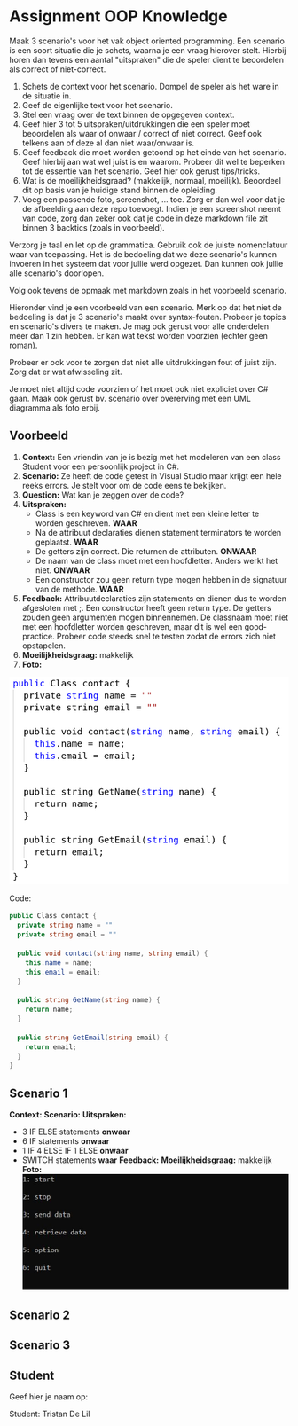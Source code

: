 # Assignment OOP Knowledge

Maak 3 scenario's voor het vak object oriented programming. Een scenario is een soort situatie die je schets, waarna je een vraag hierover stelt. Hierbij horen dan tevens een aantal "uitspraken" die de speler dient te beoordelen als correct of niet-correct.

1. Schets de context voor het scenario. Dompel de speler als het ware in de situatie in.
2. Geef de eigenlijke text voor het scenario.
3. Stel een vraag over de text binnen de opgegeven context.
4. Geef hier 3 tot 5 uitspraken/uitdrukkingen die een speler moet beoordelen als waar of onwaar / correct of niet correct. Geef ook telkens aan of deze al dan niet waar/onwaar is.
5. Geef feedback die moet worden getoond op het einde van het scenario. Geef hierbij aan wat wel juist is en waarom. Probeer dit wel te beperken tot de essentie van het scenario. Geef hier ook gerust tips/tricks.
6. Wat is de moeilijkheidsgraad? (makkelijk, normaal, moeilijk). Beoordeel dit op basis van je huidige stand binnen de opleiding.
7. Voeg een passende foto, screenshot, ... toe. Zorg er dan wel voor dat je de afbeelding aan deze repo toevoegt. Indien je een screenshot neemt van code, zorg dan zeker ook dat je code in deze markdown file zit binnen 3 backtics (zoals in voorbeeld).

Verzorg je taal en let op de grammatica. Gebruik ook de juiste nomenclatuur waar van toepassing. Het is de bedoeling dat we deze scenario's kunnen invoeren in het systeem dat voor jullie werd opgezet. Dan kunnen ook jullie alle scenario's doorlopen.

Volg ook tevens de opmaak met markdown zoals in het voorbeeld scenario.

Hieronder vind je een voorbeeld van een scenario. Merk op dat het niet de bedoeling is dat je 3 scenario's maakt over syntax-fouten. Probeer je topics en scenario's divers te maken. Je mag ook gerust voor alle onderdelen meer dan 1 zin hebben. Er kan wat tekst worden voorzien (echter geen roman).

Probeer er ook voor te zorgen dat niet alle uitdrukkingen fout of juist zijn. Zorg dat er wat afwisseling zit.

Je moet niet altijd code voorzien of het moet ook niet expliciet over C# gaan. Maak ook gerust bv. scenario over overerving met een UML diagramma als foto erbij.

## Voorbeeld

1. **Context:** Een vriendin van je is bezig met het modeleren van een class Student voor een persoonlijk project in C#.
2. **Scenario:** Ze heeft de code getest in Visual Studio maar krijgt een hele reeks errors. Je stelt voor om de code eens te bekijken.
3. **Question:** Wat kan je zeggen over de code?
4. **Uitspraken:**
   * Class is een keyword van C# en dient met een kleine letter te worden geschreven. **WAAR**
   * Na de attribuut declaraties dienen statement terminators te worden geplaatst. **WAAR**
   * De getters zijn correct. Die returnen de attributen. **ONWAAR**
   * De naam van de class moet met een hoofdletter. Anders werkt het niet. **ONWAAR**
   * Een constructor zou geen return type mogen hebben in de signatuur van de methode. **WAAR**
5. **Feedback:** Attribuutdeclaraties zijn statements en dienen dus te worden afgesloten met ;. Een constructor heeft geen return type. De getters zouden geen argumenten mogen binnennemen. De classnaam moet niet met een hoofdletter worden geschreven, maar dit is wel een good-practice. Probeer code steeds snel te testen zodat de errors zich niet opstapelen.
6. **Moeilijkheidsgraag:** makkelijk
7. **Foto:**

![Foto van Voorbeeld](./img/voorbeeld.png)

Code:

```csharp
public Class contact {
  private string name = ""
  private string email = ""

  public void contact(string name, string email) {
    this.name = name;
    this.email = email;
  }

  public string GetName(string name) {
    return name;
  }

  public string GetEmail(string email) {
    return email;
  }
}
```

## Scenario 1

**Context:**
**Scenario:**
**Uitspraken:**
   * 3 IF ELSE statements **onwaar**
   * 6 IF statements **onwaar**
   * 1 IF 4 ELSE IF 1 ELSE **onwaar**
   * SWITCH statements **waar**
**Feedback:**
**Moeilijkheidsgraag:** makkelijk
**Foto:**
![Foto van Voorbeeld](./img/ex1.JPG)

## Scenario 2

## Scenario 3

## Student

Geef hier je naam op:

Student: Tristan De Lil
